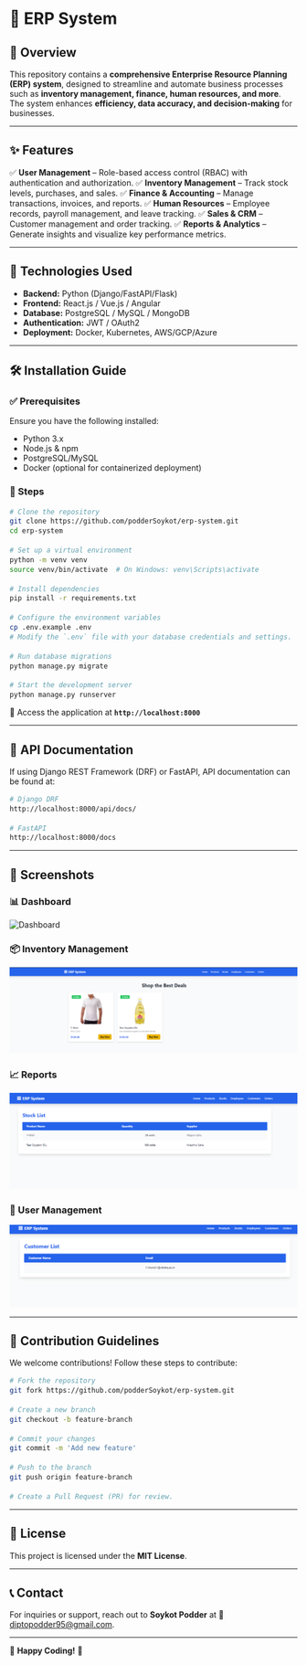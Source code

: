 # 🚀 ERP System

## 📌 Overview
This repository contains a **comprehensive Enterprise Resource Planning (ERP) system**, designed to streamline and automate business processes such as **inventory management, finance, human resources, and more**. The system enhances **efficiency, data accuracy, and decision-making** for businesses.

---

## ✨ Features
✅ **User Management** – Role-based access control (RBAC) with authentication and authorization.
✅ **Inventory Management** – Track stock levels, purchases, and sales.
✅ **Finance & Accounting** – Manage transactions, invoices, and reports.
✅ **Human Resources** – Employee records, payroll management, and leave tracking.
✅ **Sales & CRM** – Customer management and order tracking.
✅ **Reports & Analytics** – Generate insights and visualize key performance metrics.

---

## 🔧 Technologies Used
- **Backend:** Python (Django/FastAPI/Flask)
- **Frontend:** React.js / Vue.js / Angular
- **Database:** PostgreSQL / MySQL / MongoDB
- **Authentication:** JWT / OAuth2
- **Deployment:** Docker, Kubernetes, AWS/GCP/Azure

---

## 🛠 Installation Guide
### ✅ Prerequisites
Ensure you have the following installed:
- Python 3.x
- Node.js & npm
- PostgreSQL/MySQL
- Docker (optional for containerized deployment)

### 📌 Steps
```bash
# Clone the repository
git clone https://github.com/podderSoykot/erp-system.git
cd erp-system

# Set up a virtual environment
python -m venv venv
source venv/bin/activate  # On Windows: venv\Scripts\activate

# Install dependencies
pip install -r requirements.txt

# Configure the environment variables
cp .env.example .env
# Modify the `.env` file with your database credentials and settings.

# Run database migrations
python manage.py migrate

# Start the development server
python manage.py runserver
```
🔗 Access the application at **`http://localhost:8000`**

---

## 📌 API Documentation
If using Django REST Framework (DRF) or FastAPI, API documentation can be found at:
```bash
# Django DRF
http://localhost:8000/api/docs/

# FastAPI
http://localhost:8000/docs
```

---

## 📸 Screenshots
### 📊 Dashboard
![Dashboard]([images/d1.png](https://github.com/podderSoykot/erp-system/blob/main/images/d1.PNG))

### 📦 Inventory Management
![Inventory Management](images/d2.png)

### 📈 Reports
![Reports](images/d3.png)

### 👥 User Management
![User Management](images/d4.png)

---

## 🔗 Contribution Guidelines
We welcome contributions! Follow these steps to contribute:
```bash
# Fork the repository
git fork https://github.com/podderSoykot/erp-system.git

# Create a new branch
git checkout -b feature-branch

# Commit your changes
git commit -m 'Add new feature'

# Push to the branch
git push origin feature-branch

# Create a Pull Request (PR) for review.
```

---

## 📜 License
This project is licensed under the **MIT License**.

---

## 📞 Contact
For inquiries or support, reach out to **Soykot Podder** at 📧 [diptopodder95@gmail.com](mailto:diptopodder95@gmail.com).

---

🚀 **Happy Coding!** 🎉


